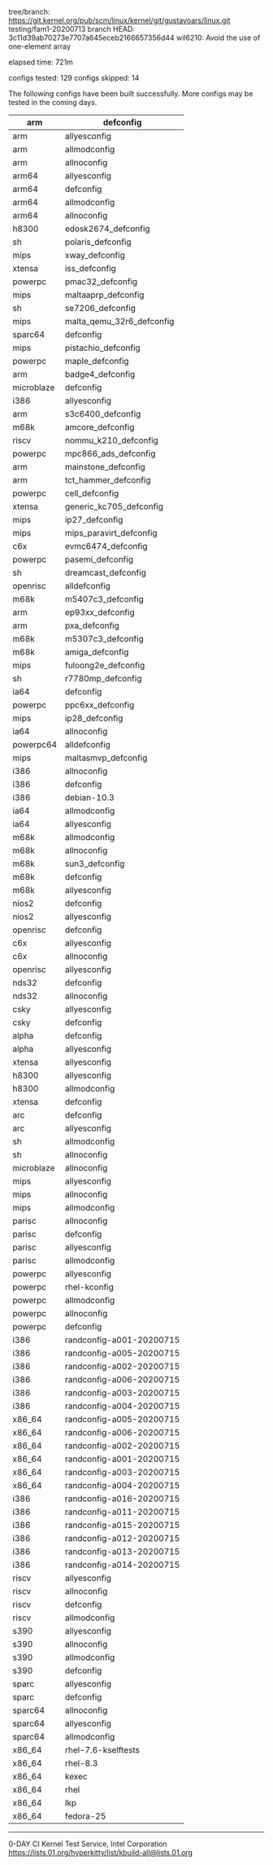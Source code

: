 tree/branch: https://git.kernel.org/pub/scm/linux/kernel/git/gustavoars/linux.git  testing/fam1-20200713
branch HEAD: 3c11d39ab70273e7707a645eceb2166657356d44  wil6210: Avoid the use of one-element array

elapsed time: 721m

configs tested: 129
configs skipped: 14

The following configs have been built successfully.
More configs may be tested in the coming days.

| arm        | defconfig                 |
|------------|---------------------------|
| arm        | allyesconfig              |
| arm        | allmodconfig              |
| arm        | allnoconfig               |
| arm64      | allyesconfig              |
| arm64      | defconfig                 |
| arm64      | allmodconfig              |
| arm64      | allnoconfig               |
| h8300      | edosk2674_defconfig       |
| sh         | polaris_defconfig         |
| mips       | xway_defconfig            |
| xtensa     | iss_defconfig             |
| powerpc    | pmac32_defconfig          |
| mips       | maltaaprp_defconfig       |
| sh         | se7206_defconfig          |
| mips       | malta_qemu_32r6_defconfig |
| sparc64    | defconfig                 |
| mips       | pistachio_defconfig       |
| powerpc    | maple_defconfig           |
| arm        | badge4_defconfig          |
| microblaze | defconfig                 |
| i386       | allyesconfig              |
| arm        | s3c6400_defconfig         |
| m68k       | amcore_defconfig          |
| riscv      | nommu_k210_defconfig      |
| powerpc    | mpc866_ads_defconfig      |
| arm        | mainstone_defconfig       |
| arm        | tct_hammer_defconfig      |
| powerpc    | cell_defconfig            |
| xtensa     | generic_kc705_defconfig   |
| mips       | ip27_defconfig            |
| mips       | mips_paravirt_defconfig   |
| c6x        | evmc6474_defconfig        |
| powerpc    | pasemi_defconfig          |
| sh         | dreamcast_defconfig       |
| openrisc   | alldefconfig              |
| m68k       | m5407c3_defconfig         |
| arm        | ep93xx_defconfig          |
| arm        | pxa_defconfig             |
| m68k       | m5307c3_defconfig         |
| m68k       | amiga_defconfig           |
| mips       | fuloong2e_defconfig       |
| sh         | r7780mp_defconfig         |
| ia64       | defconfig                 |
| powerpc    | ppc6xx_defconfig          |
| mips       | ip28_defconfig            |
| ia64       | allnoconfig               |
| powerpc64  | alldefconfig              |
| mips       | maltasmvp_defconfig       |
| i386       | allnoconfig               |
| i386       | defconfig                 |
| i386       | debian-10.3               |
| ia64       | allmodconfig              |
| ia64       | allyesconfig              |
| m68k       | allmodconfig              |
| m68k       | allnoconfig               |
| m68k       | sun3_defconfig            |
| m68k       | defconfig                 |
| m68k       | allyesconfig              |
| nios2      | defconfig                 |
| nios2      | allyesconfig              |
| openrisc   | defconfig                 |
| c6x        | allyesconfig              |
| c6x        | allnoconfig               |
| openrisc   | allyesconfig              |
| nds32      | defconfig                 |
| nds32      | allnoconfig               |
| csky       | allyesconfig              |
| csky       | defconfig                 |
| alpha      | defconfig                 |
| alpha      | allyesconfig              |
| xtensa     | allyesconfig              |
| h8300      | allyesconfig              |
| h8300      | allmodconfig              |
| xtensa     | defconfig                 |
| arc        | defconfig                 |
| arc        | allyesconfig              |
| sh         | allmodconfig              |
| sh         | allnoconfig               |
| microblaze | allnoconfig               |
| mips       | allyesconfig              |
| mips       | allnoconfig               |
| mips       | allmodconfig              |
| parisc     | allnoconfig               |
| parisc     | defconfig                 |
| parisc     | allyesconfig              |
| parisc     | allmodconfig              |
| powerpc    | allyesconfig              |
| powerpc    | rhel-kconfig              |
| powerpc    | allmodconfig              |
| powerpc    | allnoconfig               |
| powerpc    | defconfig                 |
| i386       | randconfig-a001-20200715  |
| i386       | randconfig-a005-20200715  |
| i386       | randconfig-a002-20200715  |
| i386       | randconfig-a006-20200715  |
| i386       | randconfig-a003-20200715  |
| i386       | randconfig-a004-20200715  |
| x86_64     | randconfig-a005-20200715  |
| x86_64     | randconfig-a006-20200715  |
| x86_64     | randconfig-a002-20200715  |
| x86_64     | randconfig-a001-20200715  |
| x86_64     | randconfig-a003-20200715  |
| x86_64     | randconfig-a004-20200715  |
| i386       | randconfig-a016-20200715  |
| i386       | randconfig-a011-20200715  |
| i386       | randconfig-a015-20200715  |
| i386       | randconfig-a012-20200715  |
| i386       | randconfig-a013-20200715  |
| i386       | randconfig-a014-20200715  |
| riscv      | allyesconfig              |
| riscv      | allnoconfig               |
| riscv      | defconfig                 |
| riscv      | allmodconfig              |
| s390       | allyesconfig              |
| s390       | allnoconfig               |
| s390       | allmodconfig              |
| s390       | defconfig                 |
| sparc      | allyesconfig              |
| sparc      | defconfig                 |
| sparc64    | allnoconfig               |
| sparc64    | allyesconfig              |
| sparc64    | allmodconfig              |
| x86_64     | rhel-7.6-kselftests       |
| x86_64     | rhel-8.3                  |
| x86_64     | kexec                     |
| x86_64     | rhel                      |
| x86_64     | lkp                       |
| x86_64     | fedora-25                 |

---
0-DAY CI Kernel Test Service, Intel Corporation
https://lists.01.org/hyperkitty/list/kbuild-all@lists.01.org
